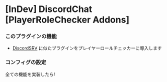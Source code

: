 # [InDev] DiscordChat [PlayerRoleChecker Addons]

### このプラグインの機能
- [DiscordSRV](https://github.com/DiscordSRV/DiscordSRV) に似たプラグインをプレイヤーロールチェッカーに導入します

### コンフィグの設定

全ての機能を実装したら!